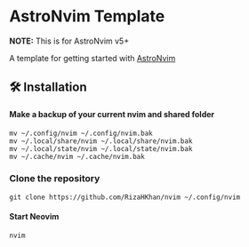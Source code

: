# AstroNvim Template

**NOTE:** This is for AstroNvim v5+

A template for getting started with [AstroNvim](https://github.com/AstroNvim/AstroNvim)

## 🛠️ Installation

#### Make a backup of your current nvim and shared folder

```shell
mv ~/.config/nvim ~/.config/nvim.bak
mv ~/.local/share/nvim ~/.local/share/nvim.bak
mv ~/.local/state/nvim ~/.local/state/nvim.bak
mv ~/.cache/nvim ~/.cache/nvim.bak
```

### Clone the repository

```shell
git clone https://github.com/RizaHKhan/nvim ~/.config/nvim
```

#### Start Neovim

```shell
nvim
```
